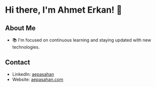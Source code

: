 # Hi there, I'm Ahmet Erkan! 👋

## About Me
- 📚 I'm focused on continuous learning and staying updated with new technologies.

## Contact
- LinkedIn: [aepasahan](https://www.linkedin.com/in/aepasahan/)
- Website: [aepasahan.com](https://www.aepasahan.com)
